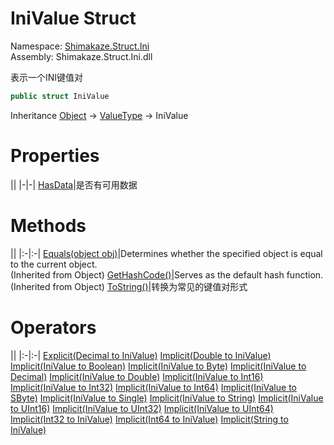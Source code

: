 # IniValue Struct
Namespace: [Shimakaze.Struct.Ini](Shimakaze.Struct.Ini/Shimakaze.Struct.Ini.md)  
Assembly: Shimakaze.Struct.Ini.dll  

表示一个INI键值对

```csharp
public struct IniValue
```
Inheritance [Object](//docs.microsoft.com/dotnet/api/system.object) -> [ValueType](//docs.microsoft.com/dotnet/api/system.valuetype) -> IniValue  

# Properties
||
|-|-|
[HasData](Shimakaze.Struct.Ini/IniValue/Properties/HasData.md)|是否有可用数据

# Methods
||
|:-|:-|
[Equals(object obj)](//docs.microsoft.com/dotnet/api/system.object.equals)|Determines whether the specified object is equal to the current object. <br>(Inherited from Object)
[GetHashCode()](//docs.microsoft.com/zh-cn/dotnet/api/system.object.gethashcode)|Serves as the default hash function. <br>(Inherited from Object)
[ToString()](Shimakaze.Struct.Ini/IniValue/Methods/ToString.md)|转换为常见的键值对形式

# Operators
||
|:-|:-|
[Explicit(Decimal to IniValue)](Shimakaze.Struct.Ini/IniValue/Operators/Explicit.md?id=ExplicitDecimal-to-IniValue)
[Implicit(Double to IniValue)](Shimakaze.Struct.Ini/IniValue/Operators/Implicit.md?id=implicitDouble-to-IniValue)
[Implicit(IniValue to Boolean)](Shimakaze.Struct.Ini/IniValue/Operators/Implicit.md?id=implicitIniValue-to-Boolean)
[Implicit(IniValue to Byte)](Shimakaze.Struct.Ini/IniValue/Operators/Implicit.md?id=implicitIniValue-to-Byte)
[Implicit(IniValue to Decimal)](Shimakaze.Struct.Ini/IniValue/Operators/Implicit.md?id=implicitIniValue-to-Decimal)
[Implicit(IniValue to Double)](Shimakaze.Struct.Ini/IniValue/Operators/Implicit.md?id=implicitIniValue-to-Double)
[Implicit(IniValue to Int16)](Shimakaze.Struct.Ini/IniValue/Operators/Implicit.md?id=implicitIniValue-to-Int16)
[Implicit(IniValue to Int32)](Shimakaze.Struct.Ini/IniValue/Operators/Implicit.md?id=implicitIniValue-to-Int32)
[Implicit(IniValue to Int64)](Shimakaze.Struct.Ini/IniValue/Operators/Implicit.md?id=implicitIniValue-to-Int64)
[Implicit(IniValue to SByte)](Shimakaze.Struct.Ini/IniValue/Operators/Implicit.md?id=implicitIniValue-to-SByte)
[Implicit(IniValue to Single)](Shimakaze.Struct.Ini/IniValue/Operators/Implicit.md?id=implicitIniValue-to-Single)
[Implicit(IniValue to String)](Shimakaze.Struct.Ini/IniValue/Operators/Implicit.md?id=implicitIniValue-to-String)
[Implicit(IniValue to UInt16)](Shimakaze.Struct.Ini/IniValue/Operators/Implicit.md?id=implicitIniValue-to-UInt16)
[Implicit(IniValue to UInt32)](Shimakaze.Struct.Ini/IniValue/Operators/Implicit.md?id=implicitIniValue-to-UInt32)
[Implicit(IniValue to UInt64)](Shimakaze.Struct.Ini/IniValue/Operators/Implicit.md?id=implicitIniValue-to-UInt64)
[Implicit(Int32 to IniValue)](Shimakaze.Struct.Ini/IniValue/Operators/Implicit.md?id=implicitInt32-to-IniValue)
[Implicit(Int64 to IniValue)](Shimakaze.Struct.Ini/IniValue/Operators/Implicit.md?id=implicitInt64-to-IniValue)
[Implicit(String to IniValue)](Shimakaze.Struct.Ini/IniValue/Operators/Implicit.md?id=implicitString-to-IniValue)